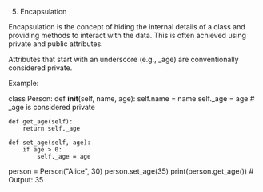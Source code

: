 5. Encapsulation

Encapsulation is the concept of hiding the internal details of a class and providing methods to interact with the data. This is often achieved using private and public attributes.

Attributes that start with an underscore (e.g., _age) are conventionally considered private.


Example:

class Person:
    def __init__(self, name, age):
        self.name = name
        self._age = age  # _age is considered private

    def get_age(self):
        return self._age

    def set_age(self, age):
        if age > 0:
            self._age = age

person = Person("Alice", 30)
person.set_age(35)
print(person.get_age())  # Output: 35
